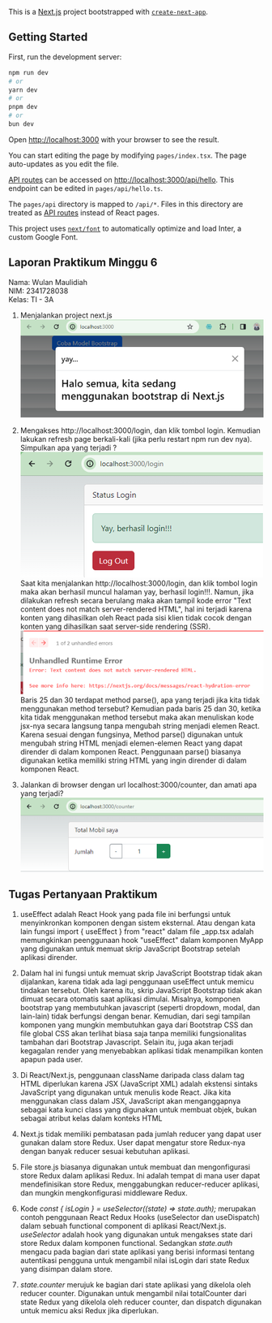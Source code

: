 This is a [Next.js](https://nextjs.org/) project bootstrapped with [`create-next-app`](https://github.com/vercel/next.js/tree/canary/packages/create-next-app).

## Getting Started

First, run the development server:

```bash
npm run dev
# or
yarn dev
# or
pnpm dev
# or
bun dev
```

Open [http://localhost:3000](http://localhost:3000) with your browser to see the result.

You can start editing the page by modifying `pages/index.tsx`. The page auto-updates as you edit the file.

[API routes](https://nextjs.org/docs/api-routes/introduction) can be accessed on [http://localhost:3000/api/hello](http://localhost:3000/api/hello). This endpoint can be edited in `pages/api/hello.ts`.

The `pages/api` directory is mapped to `/api/*`. Files in this directory are treated as [API routes](https://nextjs.org/docs/api-routes/introduction) instead of React pages.

This project uses [`next/font`](https://nextjs.org/docs/basic-features/font-optimization) to automatically optimize and load Inter, a custom Google Font.

## Laporan Praktikum Minggu 6

Nama: Wulan Maulidiah <br>
NIM: 2341728038 <br>
Kelas: TI - 3A

1. Menjalankan project next.js
![Screenshoot](assets-report/W06-1.png) <br>
2. Mengakses http://localhost:3000/login, dan klik tombol login. Kemudian lakukan refresh page berkali-kali (jika perlu restart npm run dev nya). Simpulkan apa yang terjadi ?
![Screenshoot](assets-report/W06-2.png) <br>
Saat kita menjalankan http://localhost:3000/login, dan klik tombol login maka akan berhasil muncul halaman yay, berhasil login!!!. Namun, jika dilakukan refresh secara berulang maka akan tampil kode error "Text content does not match server-rendered HTML", hal ini terjadi karena konten yang dihasilkan oleh React pada sisi klien tidak cocok dengan konten yang dihasilkan saat server-side rendering (SSR).
![Screenshoot](assets-report/W06-2a.png) <br>
Baris 25 dan 30 terdapat method parse(), apa yang terjadi jika kita tidak menggunakan method tersebut? 
Kemudian pada baris 25 dan 30, ketika kita tidak menggunakan method tersebut maka akan menuliskan kode jsx-nya secara langsung tanpa mengubah string menjadi elemen React. Karena sesuai dengan fungsinya, Method parse() digunakan untuk mengubah string HTML menjadi elemen-elemen React yang dapat dirender di dalam komponen React. Penggunaan parse() biasanya digunakan ketika memiliki string HTML yang ingin dirender di dalam komponen React.

3.  Jalankan di browser dengan url localhost:3000/counter, dan amati apa yang terjadi?
![Screenshoot](assets-report/W06-3.png) <br>

## Tugas Pertanyaan Praktikum
1. useEffect adalah React Hook yang pada file ini berfungsi untuk menyinkronkan komponen dengan sistem eksternal. Atau dengan kata lain fungsi import { useEffect } from "react" dalam file _app.tsx adalah memungkinkan peenggunaan hook "useEffect" dalam komponen MyApp yang digunakan untuk memuat skrip JavaScript Bootstrap setelah aplikasi dirender.

2. Dalam hal ini fungsi untuk memuat skrip JavaScript Bootstrap tidak akan dijalankan, karena tidak ada lagi penggunaan useEffect untuk memicu tindakan tersebut. Oleh karena itu, skrip JavaScript Bootstrap tidak akan dimuat secara otomatis saat aplikasi dimulai. Misalnya, komponen bootstrap yang membutuhkan javascript (seperti dropdown, modal, dan lain-lain) tidak berfungsi dengan benar. Kemudian, dari segi tampilan komponen yang mungkin membutuhkan gaya dari Bootstrap CSS dan file global CSS akan terlihat biasa saja tanpa memiliki fungsionalitas tambahan dari Bootstrap Javascript. Selain itu, juga akan terjadi kegagalan render yang menyebabkan aplikasi tidak menampilkan konten apapun pada user.

3. Di React/Next.js, penggunaan className daripada class dalam tag HTML diperlukan karena JSX (JavaScript XML) adalah ekstensi sintaks JavaScript yang digunakan untuk menulis kode React. Jika kita menggunakan class dalam JSX, JavaScript akan menganggapnya sebagai kata kunci class yang digunakan untuk membuat objek, bukan sebagai atribut kelas dalam konteks HTML

4. Next.js tidak memiliki pembatasan pada jumlah reducer yang dapat user gunakan dalam store Redux. User dapat mengatur store Redux-nya dengan banyak reducer sesuai kebutuhan aplikasi.

5. File store.js biasanya digunakan untuk membuat dan mengonfigurasi store Redux dalam aplikasi Redux. Ini adalah tempat di mana user dapat mendefinisikan store Redux, menggabungkan reducer-reducer aplikasi, dan mungkin mengkonfigurasi middleware Redux.

6. Kode *const { isLogin } = useSelector((state) => state.auth);* merupakan contoh penggunaan React Redux Hooks (useSelector dan useDispatch) dalam sebuah functional component di aplikasi React/Next.js. *useSelector* adalah hook yang digunakan untuk mengakses state dari store Redux dalam komponen functional. Sedangkan *state.auth* mengacu pada bagian dari state aplikasi yang berisi informasi tentang autentikasi pengguna untuk  mengambil nilai isLogin dari state Redux yang disimpan dalam store.

7. *state.counter* merujuk ke bagian dari state aplikasi yang dikelola oleh reducer counter. Digunakan untuk mengambil nilai totalCounter dari state Redux yang dikelola oleh reducer counter, dan dispatch digunakan untuk memicu aksi Redux jika diperlukan.